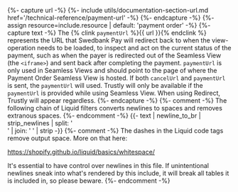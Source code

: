 {%- capture url -%}
    {%- include utils/documentation-section-url.md
        href='/technical-reference/payment-url' -%}
{%- endcapture -%}
{%- assign resource=include.resource | default: 'payment order' -%}
{%- capture text -%}
The {% clink `paymentUrl` %}{{ url }}{% endclink %} represents the URL that
Swedbank Pay will redirect back to when the view-operation needs to be loaded,
to inspect and act on the current status of the payment, such as when the payer
is redirected out of the Seamless View (the `<iframe>`) and sent back after
completing the payment. `paymentUrl` is only used in Seamless Views and should
point to the page of where the Payment Order Seamless View is hosted. If both
`cancelUrl` and `paymentUrl` is sent, the `paymentUrl` will used. Trustly will
only be available if the `paymentUrl` is provided while using Seamless View.
When using Redirect, Trustly will appear regardless.
{%- endcapture -%}
{%- comment -%}
The following chain of Liquid filters converts newlines to spaces and removes
extranous spaces.
{%- endcomment -%}
{{- text | newline_to_br | strip_newlines | split: '<br />' | join: ' ' | strip -}}
{%- comment -%} The dashes in the Liquid code tags remove output space.
More on that here:

<https://shopify.github.io/liquid/basics/whitespace/>

It's essential to have control over newlines in this file. If unintentional
newlines sneak into what's rendered by this include, it will break all tables
it is included in, so please beware.
{%- endcomment -%}
